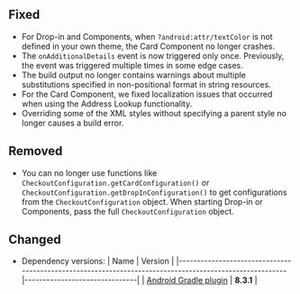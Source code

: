 [//]: # (This file will be used for the release notes on GitHub when publishing.)
[//]: # (Types of changes: `Breaking changes` `New` `Added` `Improved` `Changed` `Deprecated` `Removed` `Fixed`)
[//]: # (Example:)
[//]: # (## Added)
[//]: # ( - New payment method)
[//]: # (## Changed)
[//]: # ( - DropIn service's package changed from `com.adyen.dropin` to `com.adyen.dropin.services`)
[//]: # (## Deprecated)
[//]: # ( - Configurations public constructor are deprecated, please use each Configuration's builder to make a Configuration object)

## Fixed
- For Drop-in and Components, when `?android:attr/textColor` is not defined in your own theme, the Card Component no longer crashes.
- The `onAdditionalDetails` event is now triggered only once. Previously, the event was triggered multiple times in some edge cases.
- The build output no longer contains warnings about multiple substitutions specified in non-positional format in string resources.
- For the Card Component, we fixed localization issues that occurred when using the Address Lookup functionality.
- Overriding some of the XML styles without specifying a parent style no longer causes a build error.

## Removed
- You can no longer use functions like `CheckoutConfiguration.getCardConfiguration()` or `CheckoutConfiguration.getDropInConfiguration()` to get configurations from the  `CheckoutConfiguration` object. When starting Drop-in or Components, pass the full `CheckoutConfiguration` object.

## Changed
- Dependency versions:
  | Name                                                                                                   | Version                       |
  |--------------------------------------------------------------------------------------------------------|-------------------------------|
  | [Android Gradle plugin](https://developer.android.com/build/releases/gradle-plugin)                    | **8.3.1**                     |
